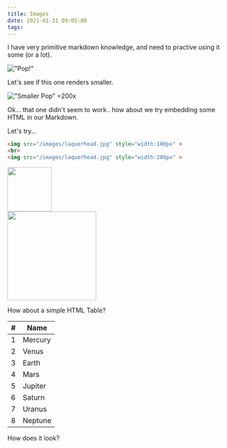 ```yaml
---
title: Images
date: 2021-01-31 09:05:00
tags:
---
```

I have very primitive markdown knowledge, and need to practive using it some (or a lot). 

!["Pop!"](/images/laquerhead.jpg)

Let's see if this one renders smaller.

!["Smaller Pop"](/images/laquerhead.jpg) =200x

Ok... that one didn't seem to work.. how about we try embedding some HTML in our Markdown.

Let's try...

```html
<img src="/images/laquerhead.jpg" style="width:100px" >
<br>
<img src="/images/laquerhead.jpg" style="width:200px" >
```
<img src="/images/laquerhead.jpg" style="width:100px" >
<br>
<img src="/images/laquerhead.jpg" style="width:200px" >

How about a simple HTML Table?

<table>
  <thead>
    <tr><th>#</th><th>Name</th></tr>
  </thead>
  <tbody>
    <tr><td>1</td><td>Mercury</td></tr>
    <tr><td>2</td><td>Venus</td></tr>
    <tr><td>3</td><td>Earth</td></tr>
    <tr><td>4</td><td>Mars</td></tr>
    <tr><td>5</td><td>Jupiter</td></tr>
    <tr><td>6</td><td>Saturn</td></tr>
    <tr><td>7</td><td>Uranus</td></tr>
    <tr><td>8</td><td>Neptune</td></tr>
  </tbody>
</table>

How does it look?
